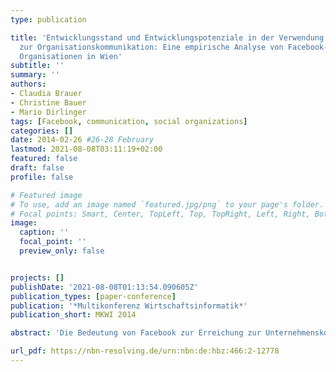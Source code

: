 ```yaml
---
type: publication

title: 'Entwicklungsstand und Entwicklungspotenziale in der Verwendung von Facebook
  zur Organisationskommunikation: Eine empirische Analyse von Facebook-Präsenzen sozialwirtschaftlicher
  Organisationen in Wien'
subtitle: ''
summary: ''
authors:
- Claudia Brauer
- Christine Bauer
- Mario Dirlinger
tags: [Facebook, communication, social organizations]
categories: []
date: 2014-02-26 #26-28 February
lastmod: 2021-08-08T03:11:19+02:00
featured: false
draft: false
profile: false

# Featured image
# To use, add an image named `featured.jpg/png` to your page's folder.
# Focal points: Smart, Center, TopLeft, Top, TopRight, Left, Right, BottomLeft, Bottom, BottomRight.
image:
  caption: ''
  focal_point: ''
  preview_only: false


projects: []
publishDate: '2021-08-08T01:13:54.090605Z'
publication_types: [paper-conference]
publication: '*Multikonferenz Wirtschaftsinformatik*'
publication_short: MKWI 2014

abstract: 'Die Bedeutung von Facebook zur Erreichung zur Unternehmenskommunikation ist bei gewinnorientierten Unternehmen wissenschaftlich im Fokus. Die Nutzung von Facebook in sozialwirtschaftlichen Organisationen ist im Gegensatz dazu bisher kaum erforscht und für den deutschsprachigen Raum liegt derzeit keine wissenschaftliche Studie vor. Um diese Forschungslücke zu schließen, wurde eine empirische Studie auf Basis einer Vollerhebung unter 517 sozialwirtschaftlichen Organisationen in Wien im Zeitraum von Januar bis Juli 2012 durchgeführt. Die Untersuchungsergebnisse veranschaulichen, dass sozialwirtschaftliche Organisationen Facebook nur wenig zur Organisationkommunikation einsetzen und viele Entwicklungspotentiale nicht ausgeschöpft werden.'

url_pdf: https://nbn-resolving.de/urn:nbn:de:hbz:466:2-12778
---
```

